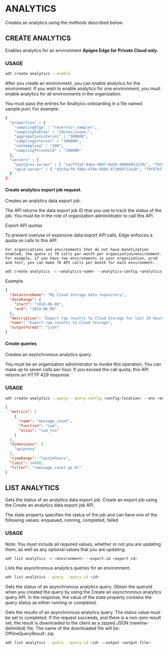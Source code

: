 # ANALYTICS

Creates an analytics using the methods described below. 

## CREATE ANALYTICS

Enables analytics for an environment
**Apigee Edge for Private Cloud only.**

### USAGE

```sh
adt create analytics --enable
```
After you create an environment, you can enable analytics for the environment. If you wish to enable analytics for one environment, you must enable analytics for all environments in the organization.

You must pass the entries for Analtyics onboarding in a file named sample.json. For example:    
```sh
{
  "properties" : {
    "samplingAlgo" : "reservoir_sampler",
    "samplingTables" : "10=ten;1=one;",
    "aggregationinterval" : "300000",
    "samplingInterval" : "300000",
    "useSampling" : "100",
    "samplingThreshold" : "100000"
  },
  "servers" : {
    "postgres-server" : [ "1acff3a5-8a6a-4097-8d26-d0886853239c", "f93367f7-edc8-4d55-92c1-2fba61ccc4ab" ],
    "qpid-server" : [ "d3c5acf0-f88a-478e-948d-6f3094f12e3b", "74f67bf2-86b2-44b7-a3d9-41ff117475dd"]
  }
}
```
  
#### Create analytics export job request.

Creates an analytics data export job.

The API returns the data export job ID that you use to track the status of the job. You must be in the role of organization administrator to call this API.


Export API quotas

To prevent overuse of expensive data export API calls, Edge enforces a quota on calls to this API:

    For organizations and environments that do not have monetization enabled, the quota is 70 calls per month per organization/environment. For example, if you have two environments in your organization, prod and test, you can make 70 API calls per month for each environment.


```sh
adt create analytics -n <analytics-name> --analytics-config <analytics-config-location>
```

Example


```json
{
  "datastoreName": "My Cloud Storage data repository",
  "dateRange": {
    "start": "2018-06-08",
    "end": "2018-06-09"
  },
  "description": "Export raw results to Cloud Storage for last 24 hours",
  "name": "Export raw results to Cloud Storage",
  "outputFormat": "json"
}
```
#### Create queries

Creates an asynchronous analytics query.

You must be an organization administrator to invoke this operation. You can make up to seven calls per hour. If you exceed the call quota, this API returns an HTTP 429 response.

### USAGE

```sh
adt create analytics --query --query-config <config-location> --env <environment>
```

```json
{
  "metrics": [
    {
      "name": "message_count",
      "function": "sum",
      "alias": "sum_txn"
    }
  ],
  "dimensions": [
    "apiproxy"
  ],
  "timeRange": "last24hours",
  "limit": 14400,
  "filter": "(message_count ge 0)"
}
```

## LIST ANALYTICS

Gets the status of an analytics data export job. Create an export job using the Create an analytics data export job API.

The state property specifies the status of the job and can have one of the following values: enqueued, running, completed, failed



### USAGE

Note: You must include all required values, whether or not you are updating them, as well as any optional values that you are updating.

```sh
adt list analytics -e <environment> --export-id <export-id>
```

Lists the asynchronous analytics queries for an environment.

```sh
adt list analytics --query --query-id <id>
```

Gets the status of an asynchronous analytics query. Obtain the queryId when you created the query by using the Create an asynchronous analytics query API.
In the response, the value of the state property contains the query status as either running or completed.

Gets the results of an asynchronous analytics query. The status value must be set to completed. If the request succeeds, and there is a non-zero result set, the result is downloaded to the client as a zipped JSON (newline-delimited) file. The name of the downloaded file will be: OfflineQueryResult-<query-id>.zip
  
```sh
adt list analytics --query --query-id <id> --output <output file>
```
 
